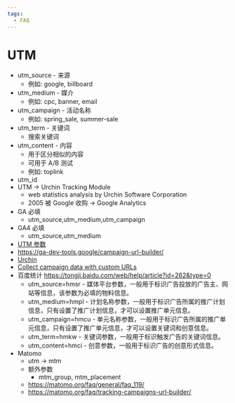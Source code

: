 ```yaml
---
tags:
  - FAQ
---
```


# UTM

- utm_source - 来源
  - 例如: google, billboard
- utm_medium - 媒介
  - 例如: cpc, banner, email
- utm_campaign - 活动名称
  - 例如: spring_sale, summer-sale
- utm_term - 关键词
  - 搜索关键词
- utm_content - 内容
  - 用于区分相似的内容
  - 可用于 A/B 测试
  - 例如: toplink
- utm_id
- UTM -> Urchin Tracking Module
  - web statistics analysis by Urchin Software Corporation
  - 2005 被 Google 收购 -> Google Analytics
- GA 必填
  - utm_source,utm_medium,utm_campaign
- GA4 必填
  - utm_source,utm_medium
- [UTM 参数](https://en.wikipedia.org/wiki/UTM_parameters)
- https://ga-dev-tools.google/campaign-url-builder/
- [Urchin](<https://en.wikipedia.org/wiki/Urchin_(software)>)
- [Collect campaign data with custom URLs](https://support.google.com/analytics/answer/1033863)
- 百度统计 https://tongji.baidu.com/web/help/article?id=262&type=0
  - utm_source=hmsr - 媒体平台参数，一般用于标识广告投放的广告主、网站等信息，该参数为必填的物料信息。
  - utm_medium=hmpl - 计划名称参数，一般用于标识广告所属的推广计划信息，只有设置了推广计划信息，才可以设置推广单元信息。
  - utm_campaign=hmcu - 单元名称参数，一般用于标识广告所属的推广单元信息，只有设置了推广单元信息，才可以设置关键词和创意信息。
  - utm_term=hmkw - 关键词参数，一般用于标识触发广告的关键词信息。
  - utm_content=hmci - 创意参数，一般用于标识广告的创意形式信息。
- Matomo
  - utm -> mtm
  - 额外参数
    - mtm_group, mtm_placement
  - https://matomo.org/faq/general/faq_119/
  - https://matomo.org/faq/tracking-campaigns-url-builder/
